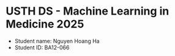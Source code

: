 USTH DS - Machine Learning in Medicine 2025
===============================================

- Student name: Nguyen Hoang Ha
- Student ID: BA12-066


